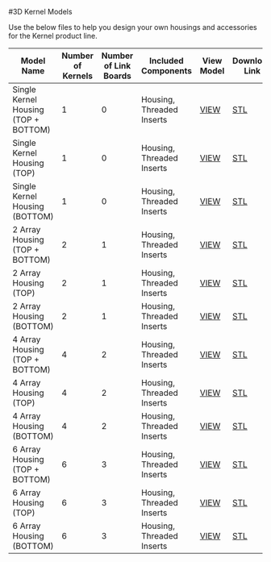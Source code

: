 #3D Kernel Models

Use the below files to help you design your own housings and accessories for the Kernel product line.

|            **Model Name**            | **Number of Kernels** | **Number of Link Boards** | **Included Components**  |    **View Model**    |    **Download Link**    | **Comments** |
|----------------------|-----------------------|------------------------------|--------------------------|----------------|------------------|--------------|
| Single Kernel Housing (TOP + BOTTOM)| 1                     | 0                            | Housing, Threaded Inserts|  [VIEW](https://skfb.ly/6uXpz)      | [STL](http://docs.peauproductions.com/kernel/3d_models/1_kernel_housing_assem.STL)               |              |
| Single Kernel Housing (TOP)| 1                     | 0                            | Housing, Threaded Inserts|  [VIEW](https://skfb.ly/6uXpu)      | [STL](http://docs.peauproductions.com/kernel/3d_models/1_kernel_top.STL)                 |              |
| Single Kernel Housing (BOTTOM)| 1                     | 0                            | Housing, Threaded Inserts|  [VIEW](https://skfb.ly/6uXpr)      | [STL](http://docs.peauproductions.com/kernel/3d_models/1_kernel_bottom.STL)                 |              |
| 2 Array Housing (TOP + BOTTOM)| 2                     | 1                            | Housing, Threaded Inserts|  [VIEW](https://skfb.ly/6uWXO)      | [STL](http://docs.peauproductions.com/kernel/3d_models/2_kernel_housing_assem.STL)                |              |
| 2 Array Housing (TOP)| 2                     | 1                            | Housing, Threaded Inserts|  [VIEW](https://skfb.ly/6uWXM)      | [STL](http://docs.peauproductions.com/kernel/3d_models/2_kernel_top.STL)                 |              |
| 2 Array Housing (BOTTOM)| 2                     | 1                            | Housing, Threaded Inserts|  [VIEW](https://skfb.ly/6uWXH)      | [STL](http://docs.peauproductions.com/kernel/3d_models/2_kernel_bottom.STL)                 |              |
| 4 Array Housing (TOP + BOTTOM)| 4                     | 2                            | Housing, Threaded Inserts|  [VIEW](https://skfb.ly/6uWZn)      | [STL](http://docs.peauproductions.com/kernel/3d_models/4_kernel_housing_assem.STL)                |              |
| 4 Array Housing (TOP)| 4                     | 2                            | Housing, Threaded Inserts|  [VIEW](https://skfb.ly/6uWYT)      | [STL](http://docs.peauproductions.com/kernel/3d_models/4_kernel_top.STL)                 ||
| 4 Array Housing (BOTTOM)| 4                     | 2                            | Housing, Threaded Inserts|  [VIEW](https://skfb.ly/6uWYM)      | [STL](http://docs.peauproductions.com/kernel/3d_models/4_kernel_bottom.STL)                 ||
| 6 Array Housing (TOP + BOTTOM) | 6                     | 3                            | Housing, Threaded Inserts|  [VIEW](https://skfb.ly/6uXnY)      | [STL](http://docs.peauproductions.com/kernel/3d_models/6_kernel_housing_assem.STL)                |              |
| 6 Array Housing (TOP)| 6                     | 3                            | Housing, Threaded Inserts|  [VIEW](https://skfb.ly/6uXnU)      | [STL](http://docs.peauproductions.com/kernel/3d_models/6_kernel_top.STL)                 |              |
| 6 Array Housing (BOTTOM)| 6                     | 3                            | Housing, Threaded Inserts|  [VIEW](https://skfb.ly/6uXnN)      | [STL](http://docs.peauproductions.com/kernel/3d_models/6_kernel_bottom.STL)                 ||  

























